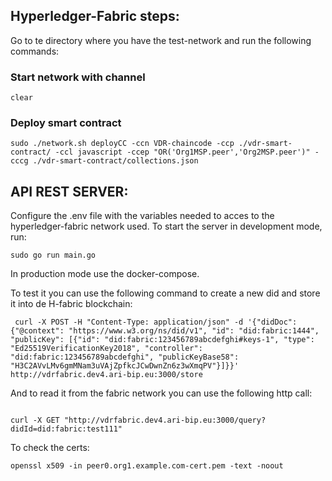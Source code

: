 
## Hyperledger-Fabric steps:

Go to te directory where you have the test-network and run the following commands: 
### Start network with channel
```
clear
```
### Deploy smart contract 
```
sudo ./network.sh deployCC -ccn VDR-chaincode -ccp ./vdr-smart-contract/ -ccl javascript -ccep "OR('Org1MSP.peer','Org2MSP.peer')" -cccg ./vdr-smart-contract/collections.json
```

## API REST SERVER:

Configure the .env file with the variables needed to acces to the hyperledger-fabric network used. 
To start the server in development mode, run:
```
sudo go run main.go
```

In production mode use the docker-compose.

To test it you can use the following command to create a new did and store it into de H-fabric blockchain: 
```
 curl -X POST -H "Content-Type: application/json" -d '{"didDoc": {"@context": "https://www.w3.org/ns/did/v1", "id": "did:fabric:1444", "publicKey": [{"id": "did:fabric:123456789abcdefghi#keys-1", "type": "Ed25519VerificationKey2018", "controller": "did:fabric:123456789abcdefghi", "publicKeyBase58": "H3C2AVvLMv6gmMNam3uVAjZpfkcJCwDwnZn6z3wXmqPV"}]}}' http://vdrfabric.dev4.ari-bip.eu:3000/store
```

And to read it from the fabric network you can use the following http call: 
```

curl -X GET "http://vdrfabric.dev4.ari-bip.eu:3000/query?didId=did:fabric:test111"
```

To check the certs:
```
openssl x509 -in peer0.org1.example.com-cert.pem -text -noout
```